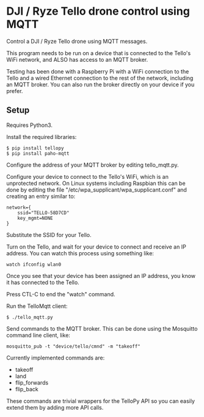 # DJI / Ryze Tello drone control using MQTT

Control a DJI / Ryze Tello drone using MQTT messages.

This program needs to be run on a device that is connected to the Tello's
WiFi network, and ALSO has access to an MQTT broker.

Testing has been done with a Raspberry Pi with a WiFi connection to the
Tello and a wired Ethernet connection to the rest of the network, including
an MQTT broker. You can also run the broker directly on your device if you
prefer.

## Setup

Requires Python3.

Install the required libraries:
```
$ pip install tellopy
$ pip install paho-mqtt
```

Configure the address of your MQTT broker by editing tello_mqtt.py.

Configure your device to connect to the Tello's WiFi, which is an
unprotected network. On Linux systems including Raspbian this can be
done by editing the file
"/etc/wpa_supplicant/wpa_supplicant.conf" and creating an entry
similar to:
```
network={
    ssid="TELLO-58D7CD"
    key_mgmt=NONE
}
```

Substitute the SSID for your Tello.

Turn on the Tello, and wait for your device to connect and receive
an IP address. You can watch this process using something like:
```
watch ifconfig wlan0
```

Once you see that your device has been assigned an IP address, you
know it has connected to the Tello.

Press CTL-C to end the "watch" command.

Run the TelloMqtt client:
```
$ ./tello_mqtt.py
```

Send commands to the MQTT broker. This can be done using the Mosquitto
command line client, like:
```
mosquitto_pub -t "device/tello/cmnd" -m "takeoff"
```

Currently implemented commands are:
 * takeoff
 * land
 * flip_forwards
 * flip_back

 These commands are trivial wrappers for the TelloPy API so you can easily
 extend them by adding more API calls.
